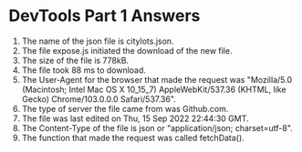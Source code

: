 # DevTools Part 1 Answers
1. The name of the json file is citylots.json.
2. The file expose.js initiated the download of the new file.
3. The size of the file is 778kB.
4. The file took 88 ms to download.
5. The User-Agent for the browser that made the request was "Mozilla/5.0 (Macintosh; Intel Mac OS X 10_15_7) AppleWebKit/537.36 (KHTML, like Gecko) Chrome/103.0.0.0 Safari/537.36".
6. The type of server the file came from was Github.com.
7. The file was last edited on Thu, 15 Sep 2022 22:44:30 GMT.
8. The Content-Type of the file is json or "application/json; charset=utf-8".
9. The function that made the request was called fetchData().